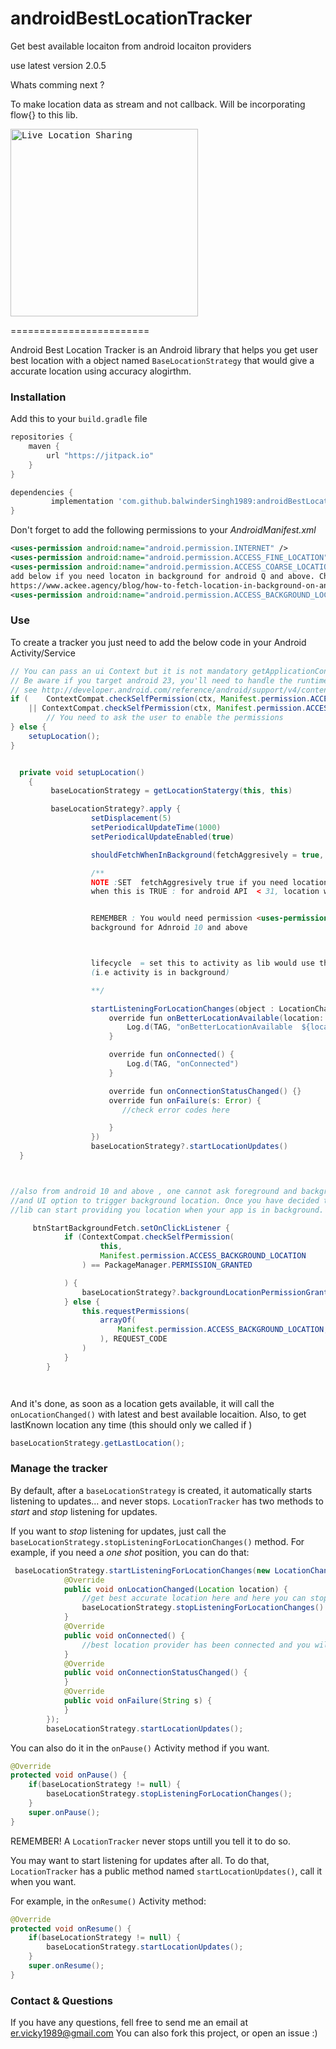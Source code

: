 # androidBestLocationTracker
Get best available locaiton from android locaiton providers 

use latest version 2.0.5 


Whats comming next ? 

To make location data as stream and not callback. Will be incorporating flow{} to this lib.

<kbd>
<img src="https://3c1703fe8d.site.internapcdn.net/newman/gfx/news/hires/2018/location.jpg" alt="Live Location Sharing" width="300">
</kbd>
</p>
========================

Android Best Location Tracker is an Android library that helps you get user best  location with a object named `BaseLocationStrategy`
that would give a accurate location using accuracy alogirthm.  



### Installation

Add this to your `build.gradle` file

```gradle
repositories {
    maven {
        url "https://jitpack.io"
    }
}

dependencies {
         implementation 'com.github.balwinderSingh1989:androidBestLocationTracker:2.0.4'
}
```

Don't forget to add the following permissions to your *AndroidManifest.xml*

```xml
<uses-permission android:name="android.permission.INTERNET" />
<uses-permission android:name="android.permission.ACCESS_FINE_LOCATION" />
<uses-permission android:name="android.permission.ACCESS_COARSE_LOCATION" />
add below if you need locaton in background for android Q and above. Check out this blog
https://www.ackee.agency/blog/how-to-fetch-location-in-background-on-android
<uses-permission android:name="android.permission.ACCESS_BACKGROUND_LOCATION" />
```


### Use


To create a tracker you just need to add the below code in your Android Activity/Service

```java
// You can pass an ui Context but it is not mandatory getApplicationContext() would also works
// Be aware if you target android 23, you'll need to handle the runtime-permissions !
// see http://developer.android.com/reference/android/support/v4/content/ContextCompat.html
if (    ContextCompat.checkSelfPermission(ctx, Manifest.permission.ACCESS_FINE_LOCATION) != PackageManager.PERMISSION_GRANTED
    || ContextCompat.checkSelfPermission(ctx, Manifest.permission.ACCESS_COARSE_LOCATION) != PackageManager.PERMISSION_GRANTED) {
        // You need to ask the user to enable the permissions
} else {
    setupLocation();
}


  private void setupLocation()
    {
         baseLocationStrategy = getLocationStatergy(this, this)

         baseLocationStrategy?.apply {
                  setDisplacement(5)
                  setPeriodicalUpdateTime(1000)
                  setPeriodicalUpdateEnabled(true)

                  shouldFetchWhenInBackground(fetchAggresively = true, lifecycle)

                  /**
                  NOTE :SET  fetchAggresively true if you need location in background faster than android default (which is few times in a hour).
                  when this is TRUE : for android API  < 31, location will be fetched by foreground service and for above lib will use workmanger


                  REMEMBER : You would need permission <uses-permission android:name="android.permission.ACCESS_BACKGROUND_LOCATION" /> to fecth location in
                  background for Adnroid 10 and above



                  lifecycle  = set this to activity as lib would use this lifecycle to bind the foreground service and would start the service once the activity is not visible
                  (i.e activity is in background)

                  **/

                  startListeningForLocationChanges(object : LocationChangesListener {
                      override fun onBetterLocationAvailable(location: Location?) {
                          Log.d(TAG, "onBetterLocationAvailable  ${location.toString()}")
                      }

                      override fun onConnected() {
                          Log.d(TAG, "onConnected")
                      }

                      override fun onConnectionStatusChanged() {}
                      override fun onFailure(s: Error) {
                         //check error codes here

                      }
                  })
                  baseLocationStrategy?.startLocationUpdates()
  }



//also from android 10 and above , one cannot ask foreground and background location at the same time. Hence for background location one should have a proper use case
//and UI option to trigger background location. Once you have decided the use case, you can call below fun to let lib known that ACCESS_BACKGROUND_LOCATION is granted, so that
//lib can start providing you location when your app is in background.

     btnStartBackgroundFetch.setOnClickListener {
            if (ContextCompat.checkSelfPermission(
                    this,
                    Manifest.permission.ACCESS_BACKGROUND_LOCATION
                ) == PackageManager.PERMISSION_GRANTED

            ) {
                baseLocationStrategy?.backgroundLocationPermissionGranted()
            } else {
                this.requestPermissions(
                    arrayOf(
                        Manifest.permission.ACCESS_BACKGROUND_LOCATION,
                    ), REQUEST_CODE
                )
            }
        }




```

And it's done, as soon as a location gets available, it will call the `onLocationChanged()` with latest and best available locaition.
Also, to get lastKnown location any time (this should only we called if )

```java
baseLocationStrategy.getLastLocation();
```

### Manage the tracker

By default, after a `baseLocationStrategy` is created, it automatically starts listening to updates... and never stops.
`LocationTracker` has two methods to *start* and *stop* listening for updates.

If you want to *stop* listening for updates, just call the `  baseLocationStrategy.stopListeningForLocationChanges()` method.
For example, if you need a *one shot* position, you can do that:

```java
 baseLocationStrategy.startListeningForLocationChanges(new LocationChangesListener() {
            @Override
            public void onLocationChanged(Location location) {
                //get best accurate location here and here you can stop
                baseLocationStrategy.stopListeningForLocationChanges()
            }
            @Override
            public void onConnected() {
                //best location provider has been connected and you will surely get location changes now
            }
            @Override
            public void onConnectionStatusChanged() {
            }
            @Override
            public void onFailure(String s) {
            }
        });
        baseLocationStrategy.startLocationUpdates();
```

You can also do it in the `onPause()` Activity method if you want.

```java
@Override
protected void onPause() {
	if(baseLocationStrategy != null) {
		baseLocationStrategy.stopListeningForLocationChanges();
	}
	super.onPause();
}
```

REMEMBER! A `LocationTracker` never stops untill you tell it to do so.

You may want to start listening for updates after all. To do that, `LocationTracker` has a public method named `startLocationUpdates()`, call it when you want.

For example, in the `onResume()` Activity method:
```java
@Override
protected void onResume() {
	if(baseLocationStrategy != null) {
		baseLocationStrategy.startLocationUpdates();
	}
	super.onResume();
}
```

### Contact & Questions

If you have any questions, fell free to send me an email at er.vicky1989@gmail.com
You can also fork this project, or open an issue :)
